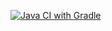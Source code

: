 [![Java CI with Gradle](https://github.com/Ac9I-Fedulova/Hw_BDD-task-1/actions/workflows/gradle.yml/badge.svg)](https://github.com/Ac9I-Fedulova/Hw_BDD-task-1/actions/workflows/gradle.yml)
